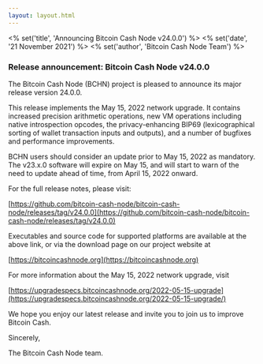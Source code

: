```yaml
---
layout: layout.html
---
```


<% set('title', 'Announcing Bitcoin Cash Node v24.0.0') %>
<% set('date', '21 November 2021') %>
<% set('author', 'Bitcoin Cash Node Team') %>

### Release announcement: Bitcoin Cash Node v24.0.0

The Bitcoin Cash Node (BCHN) project is pleased to announce its major release version 24.0.0.

This release implements the May 15, 2022 network upgrade.  It contains increased precision arithmetic operations, new VM operations including native introspection opcodes, the privacy-enhancing BIP69 (lexicographical sorting of wallet transaction inputs and outputs), and a number of bugfixes and performance improvements.

BCHN users should consider an update prior to May 15, 2022 as mandatory.  The v23.x.0 software will expire on May 15, and will start to warn of the need to update ahead of time, from April 15, 2022 onward.

For the full release notes, please visit:

[https://github.com/bitcoin-cash-node/bitcoin-cash-node/releases/tag/v24.0.0](https://github.com/bitcoin-cash-node/bitcoin-cash-node/releases/tag/v24.0.0)

Executables and source code for supported platforms are available at the above link, or via the download page on our project website at

[https://bitcoincashnode.org](https://bitcoincashnode.org)

For more information about the May 15, 2022 network upgrade, visit

[https://upgradespecs.bitcoincashnode.org/2022-05-15-upgrade](https://upgradespecs.bitcoincashnode.org/2022-05-15-upgrade/)

We hope you enjoy our latest release and invite you to join us to improve Bitcoin Cash.

Sincerely,

The Bitcoin Cash Node team.
